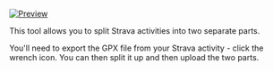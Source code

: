 
[![Preview](http://f.cl.ly/items/0Y3a2h031D0O3T202W3F/Screen%20Shot%202014-07-13%20at%2017.35.27.png)][1]

[1]: http://iamdanfox.github.io/gpxsplitter

This tool allows you to split Strava activities into two separate parts.

You'll need to export the GPX file from your Strava activity - click the wrench
icon. You can then split it up and then upload the two parts.
